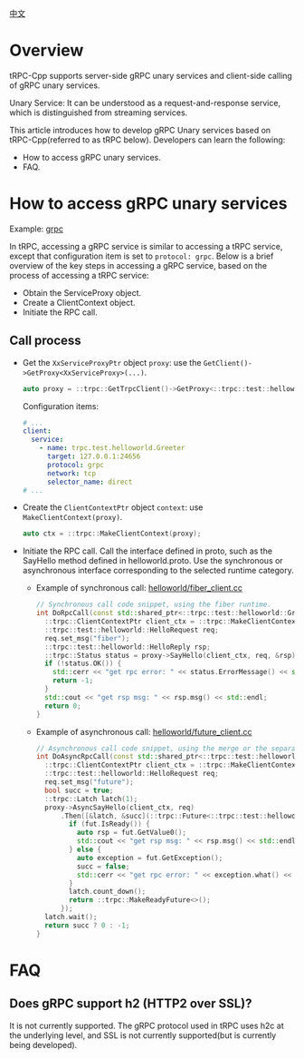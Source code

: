 [中文](../zh/grpc_protocol_client.md)

# Overview

tRPC-Cpp supports server-side gRPC unary services and client-side calling of gRPC unary services.

Unary Service: It can be understood as a request-and-response service, which is distinguished from streaming services.

This article introduces how to develop gRPC Unary services based on tRPC-Cpp(referred to as tRPC below). Developers can
learn the following:

* How to access gRPC unary services.
* FAQ.

# How to access gRPC unary services

Example: [grpc](../../examples/features/grpc)

In tRPC, accessing a gRPC service is similar to accessing a tRPC service, except that configuration item is set
to `protocol: grpc`.
Below is a brief overview of the key steps in accessing a gRPC service, based on the process of
accessing a tRPC service:

* Obtain the ServiceProxy object.
* Create a ClientContext object.
* Initiate the RPC call.

## Call process

* Get the `XxServiceProxyPtr` object `proxy`: use the `GetClient()->GetProxy<XxServiceProxy>(...)`.

  ```cpp
  auto proxy = ::trpc::GetTrpcClient()->GetProxy<::trpc::test::helloworld::GreeterServiceProxy>("xx_service_name")
  ```
  
  Configuration items:
  
  ```yaml
  # ...
  client:
    service:
      - name: trpc.test.helloworld.Greeter
        target: 127.0.0.1:24656
        protocol: grpc
        network: tcp
        selector_name: direct
  # ...
  ```

* Create the `ClientContextPtr` object `context`: use `MakeClientContext(proxy)`.

  ```cpp
  auto ctx = ::trpc::MakeClientContext(proxy);
  ```

* Initiate the RPC call. Call the interface defined in proto, such as the SayHello method defined in helloworld.proto.
Use the synchronous or asynchronous interface corresponding to the selected runtime category.

  * Example of synchronous call: [helloworld/fiber_client.cc](../../examples/helloworld/test/fiber_client.cc)
  
    ```cpp
    // Synchronous call code snippet, using the fiber runtime.
    int DoRpcCall(const std::shared_ptr<::trpc::test::helloworld::GreeterServiceProxy>& proxy) {
      ::trpc::ClientContextPtr client_ctx = ::trpc::MakeClientContext(proxy);
      ::trpc::test::helloworld::HelloRequest req;
      req.set_msg("fiber");
      ::trpc::test::helloworld::HelloReply rsp;
      ::trpc::Status status = proxy->SayHello(client_ctx, req, &rsp);
      if (!status.OK()) {
        std::cerr << "get rpc error: " << status.ErrorMessage() << std::endl;
        return -1;
      }
      std::cout << "get rsp msg: " << rsp.msg() << std::endl;
      return 0;
    }
    ```

  * Example of asynchronous call: [helloworld/future_client.cc](../../examples/helloworld/test/future_client.cc)

    ```cpp
    // Asynchronous call code snippet, using the merge or the separate runtime.
    int DoAsyncRpcCall(const std::shared_ptr<::trpc::test::helloworld::GreeterServiceProxy>& proxy) {
      ::trpc::ClientContextPtr client_ctx = ::trpc::MakeClientContext(proxy);
      ::trpc::test::helloworld::HelloRequest req;
      req.set_msg("future");
      bool succ = true;
      ::trpc::Latch latch(1);
      proxy->AsyncSayHello(client_ctx, req)
          .Then([&latch, &succ](::trpc::Future<::trpc::test::helloworld::HelloReply>&& fut) {
            if (fut.IsReady()) {
              auto rsp = fut.GetValue0();
              std::cout << "get rsp msg: " << rsp.msg() << std::endl;
            } else {
              auto exception = fut.GetException();
              succ = false;
              std::cerr << "get rpc error: " << exception.what() << std::endl;
            }
            latch.count_down();
            return ::trpc::MakeReadyFuture<>();
          });
      latch.wait();
      return succ ? 0 : -1;
    }
    ```

# FAQ

## Does gRPC support h2 (HTTP2 over SSL)?

It is not currently supported. The gRPC protocol used in tRPC uses h2c at the underlying level, and SSL is not currently
supported(but is currently being developed).
